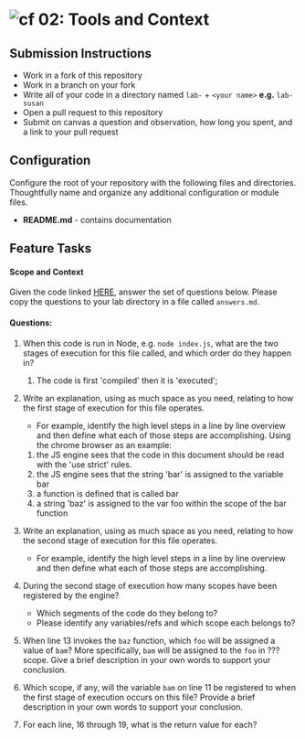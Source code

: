 ![cf](https://i.imgur.com/7v5ASc8.png) 02: Tools and Context
======

## Submission Instructions
* Work in a fork of this repository
* Work in a branch on your fork
* Write all of your code in a directory named `lab-` + `<your name>` **e.g.** `lab-susan`
* Open a pull request to this repository
* Submit on canvas a question and observation, how long you spent, and a link to your pull request

## Configuration
Configure the root of your repository with the following files and directories. Thoughtfully name and organize any additional configuration or module files.
* **README.md** - contains documentation


## Feature Tasks
#### Scope and Context
Given the code linked [HERE](https://gist.github.com/sjschmidt44/556d31146a2b1ff3be84820e5fc06959), answer the set of questions below. Please copy the questions to your lab directory in a file called `answers.md`.



#### Questions:
1. When this code is run in Node, e.g. `node index.js`, what are the two stages of execution for this file called, and which order do they happen in?
    1. The code is first 'compiled' then it is 'executed';

2. Write an explanation, using as much space as you need, relating to how the first stage of execution for this file operates.
    - For example, identify the high level steps in a line by line overview and then define what each of those steps are accomplishing.
    Using the chrome browser as an example:
   1. the JS engine sees that the code in this document should be read with the 'use strict' rules.
   3. the JS engine sees that the string 'bar' is assigned to the variable bar
   5. a function is defined that is called bar
   6. a string 'baz' is assigned to the var foo within the scope of the bar function

3. Write an explanation, using as much space as you need, relating to how the second stage of execution for this file operates.
    - For example, identify the high level steps in a line by line overview and then define what each of those steps are accomplishing.

4. During the second stage of execution how many scopes have been registered by the engine?
    - Which segments of the code do they belong to?
    - Please identify any variables/refs and which scope each belongs to?

5. When line 13 invokes the `baz` function, which `foo` will be assigned a value of `bam`? More specifically, `bam` will be assigned to the `foo` in ??? scope. Give a brief description in your own words to support your conclusion.

6. Which scope, if any, will the variable `bam` on line 11 be registered to when the first stage of execution occurs on this file? Provide a brief description in your own words to support your conclusion.

7. For each line, 16 through 19, what is the return value for each?


